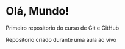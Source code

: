 # Olá, Mundo!
 Primeiro repositorio do curso de Git e GitHub

 Repositorio criado durante uma aula ao vivo
 